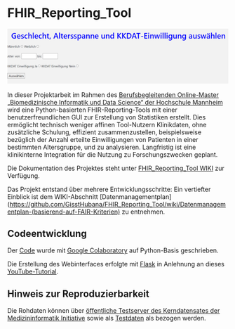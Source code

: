 # FHIR_Reporting_Tool

![](https://github.com/GisstHubana/FHIR_Reporting_Tool/blob/main/Diagramme/Webinterface_Reporting_Tool.png)

In dieser Projektarbeit im Rahmen des [Berufsbegleitenden Online-Master „Biomedizinische Informatik und Data Science“ der Hochschule Mannheim](https://www.master-bids.hs-mannheim.de/) wird eine Python-basierten FHIR-Reporting-Tools mit einer benutzerfreundlichen GUI zur Erstellung von Statistiken erstellt. Dies ermöglicht technisch weniger affinen Tool-Nutzern Klinikdaten, ohne zusätzliche Schulung, effizient zusammenzustellen, beispielsweise bezüglich der Anzahl erteilte Einwilligungen von Patienten in einer bestimmten Altersgruppe, und zu analysieren. Langfristig ist eine klinikinterne Integration für die Nutzung zu Forschungszwecken geplant.

Die Dokumentation des Projektes steht unter [FHIR_Reporting_Tool WIKI](https://github.com/GisstHubana/FHIR_Reporting_Tool/wiki) zur Verfügung.

Das Projekt entstand über mehrere Entwicklungsschritte: 
Ein vertiefter Einblick ist dem WIKI-Abschnitt [Datenmanagementplan](https://github.com/GisstHubana/FHIR_Reporting_Tool/wiki/Datenmanagementplan-(basierend-auf-FAIR-Kriterien) zu entnehmen.

## Codeentwicklung
Der [Code](https://github.com/GisstHubana/FHIR_Reporting_Tool/blob/main/Code/fhir_reporting_tool.ipynb) wurde mit [Google Colaboratory](https://colab.research.google.com/?hl=de) auf Python-Basis geschrieben.

Die Erstellung des Webinterfaces erfolgte mit [Flask](https://flask.palletsprojects.com/en/3.0.x/) in Anlehnung an dieses [YouTube-Tutorial](https://www.youtube.com/watch?v=0dYsZt8-nXk&list=PLTUSGW0o2A2FgYB43QuL6wxnUM4dUr1n3).

## Hinweis zur Reproduzierbarkeit
Die Rohdaten können über [öffentliche Testserver des Kerndatensates der Medizininformatik Initiative](https://github.com/medizininformatik-initiative/kerndatensatz-testdaten) sowie als [Testdaten](https://github.com/medizininformatik-initiative/kerndatensatz-testdaten/tree/master/Test_Data) als  bezogen werden.

